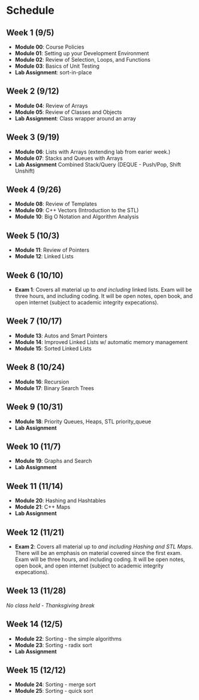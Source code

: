 

# Schedule

## Week 1 (9/5)
- **Module 00**:  Course Policies
- **Module 01**:  Setting up your Development Environment
- **Module 02**:  Review of Selection, Loops, and Functions
- **Module 03**:  Basics of Unit Testing 
- **Lab Assignment**:  sort-in-place

## Week 2 (9/12)
- **Module 04**:  Review of Arrays
- **Module 05**:  Review of Classes and Objects
- **Lab Assignment**:  Class wrapper around an array

## Week 3 (9/19)
- **Module 06**:  Lists with Arrays (extending lab from earier week.)
- **Module 07**:  Stacks and Queues with Arrays
- **Lab Assignment**  Combined Stack/Query (DEQUE - Push/Pop, Shift Unshift)

## Week 4 (9/26)
- **Module 08**:  Review of Templates
- **Module 09**:  C++ Vectors (Introduction to the STL)
- **Module 10**:  Big O Notation and Algorithm Analysis

## Week 5 (10/3)
- **Module 11**:  Review of Pointers
- **Module 12**:  Linked Lists

## Week 6 (10/10)
- **Exam 1**:  Covers all material up to *and including* linked lists.  Exam will be three hours, and including coding.  It will be open notes, open book, and open internet (subject to academic integrity expecations).

## Week 7 (10/17)
- **Module 13**:  Autos and Smart Pointers
- **Module 14**:  Improved Linked Lists w/ automatic memory management
- **Module 15**:  Sorted Linked Lists

## Week 8 (10/24)
- **Module 16**:  Recursion
- **Module 17**:  Binary Search Trees

## Week 9 (10/31)
- **Module 18**:  Priority Queues, Heaps, STL priority_queue
- **Lab Assignment**

## Week 10 (11/7)
- **Module 19**:  Graphs and Search
- **Lab Assignment**

## Week 11 (11/14)
- **Module 20**:  Hashing and Hashtables
- **Module 21**:  C++ Maps
- **Lab Assignment**

## Week 12 (11/21)
- **Exam 2**:  Covers all material up to *and including Hashing and STL Maps*.  There will be an emphasis on material covered since the first exam.  Exam will be three hours, and including coding.  It will be open notes, open book, and open internet (subject to academic integrity expecations).

## Week 13 (11/28)
*No class held - Thanksgiving break*

## Week 14 (12/5)
- **Module 22**:  Sorting - the simple algorithms
- **Module 23**:  Sorting - radix sort
- **Lab Assignment**

## Week 15 (12/12)
- **Module 24**:  Sorting - merge sort
- **Module 25**:  Sorting - quick sort